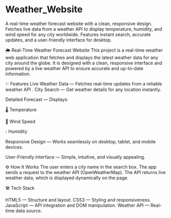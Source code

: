 # Weather_Website
A real-time weather forecast website with a clean, responsive design. Fetches live data from a weather API to display temperature, humidity, and wind speed for any city worldwide. Features instant search, accurate updates, and a user-friendly interface for desktop.

🌦 Real-Time Weather Forecast Website
This project is a real-time weather web application that fetches and displays the latest weather data for any city around the globe. It is designed with a clean, responsive interface and powered by a live weather API to ensure accurate and up-to-date information.

✨ Features
Live Weather Data — Fetches real-time updates from a reliable weather API .
City Search — Get weather details for any location instantly.

Detailed Forecast — Displays:

🌡 Temperature

💨 Wind Speed

💧 Humidity

Responsive Design — Works seamlessly on desktop, tablet, and mobile devices.

User-Friendly Interface — Simple, intuitive, and visually appealing.

⚙️ How It Works
The user enters a city name in the search box.
The app sends a request to the weather API (OpenWeatherMap).
The API returns live weather data, which is displayed dynamically on the page.

🛠️ Tech Stack

HTML5 — Structure and layout.
CSS3 — Styling and responsiveness.
JavaScript — API integration and DOM manipulation.
Weather API — Real-time data source.
